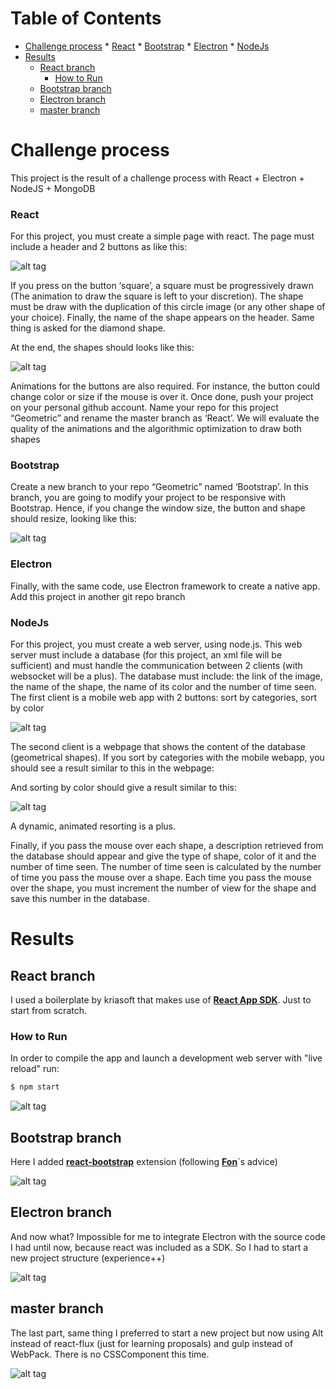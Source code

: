 Table of Contents
=================

   * [Challenge process](#challenge-process)
         * [React](#react)
         * [Bootstrap](#bootstrap)
         * [Electron](#electron)
         * [NodeJs](#nodejs)
   * [Results](#results)
      * [React branch](#react-branch)
         * [How to Run](#how-to-run)
      * [Bootstrap branch](#bootstrap-branch)
      * [Electron branch](#electron-branch)
      * [master branch](#master-branch)

# Challenge process

This project is the result of a challenge process with React + Electron + NodeJS + MongoDB

### React

For this project, you must create a simple page with react. The page must include a header and 2
buttons as like this:

![alt tag](https://raw.githubusercontent.com/migueloop/1streaction/master/chall_imgs/img11.png)

If you press on the button ‘square’, a square must be progressively drawn (The animation to draw
the square is left to your discretion). The shape must be draw with the duplication of this circle
image (or any other shape of your choice). Finally, the name of the shape appears on the header.
Same thing is asked for the diamond shape.

At the end, the shapes should looks like this:


![alt tag](https://raw.githubusercontent.com/migueloop/1streaction/master/chall_imgs/img22.png)

Animations for the buttons are also required. For instance, the button could change color or size if
the mouse is over it. Once done, push your project on your personal github account. Name your
repo for this project “Geometric” and rename the master branch as ‘React’. We will evaluate the
quality of the animations and the algorithmic optimization to draw both shapes

### Bootstrap

Create a new branch to your repo “Geometric” named ‘Bootstrap’. In this branch, you are going to
modify your project to be responsive with Bootstrap. Hence, if you change the window size, the
button and shape should resize, looking like this:


![alt tag](https://raw.githubusercontent.com/migueloop/1streaction/master/chall_imgs/img33.png)


### Electron

Finally, with the same code, use Electron framework to create a native app. Add this project in another git repo branch

### NodeJs

For this project, you must create a web server, using node.js. This web server must include a database (for this project, an xml file will be sufficient) and must handle the communication between 2 clients (with websocket will be a plus). The database must include: the link of the image, the name of the shape, the name of its color and the number of time seen. The first client is a mobile web app with 2 buttons: sort by categories, sort by color

![alt tag](https://raw.githubusercontent.com/migueloop/1streaction/master/chall_imgs/img4.png)


The second client is a webpage that shows the content of the database (geometrical shapes). If you sort by categories with the mobile webapp, you should see a result similar to this in the webpage:

And sorting by color should give a result similar to this:

![alt tag](https://raw.githubusercontent.com/migueloop/1streaction/master/chall_imgs/img5.png)

A dynamic, animated resorting is a plus.

Finally, if you pass the mouse over each shape, a description retrieved from the database should appear and give the type of shape, color of it and the number of time seen. The number of time seen is calculated by the number of time you pass the mouse over a shape. Each time you pass the mouse over the shape, you must increment the number of view for the shape and save this
number in the database.

# Results

## React branch
I used a boilerplate by kriasoft that makes use of  **[React App SDK](https://github.com/kriasoft/react-app)**. Just to start from scratch.

### How to Run
In order to compile the app and launch a development web server with "live reload" run:

```sh
$ npm start
```

![alt tag](https://raw.githubusercontent.com/migueloop/1streaction/master/chall_imgs/img6.png)

## Bootstrap branch
Here I added **[react-bootstrap](https://react-bootstrap.github.io/)** extension (following **[Fon](https://github.com/alfonsoperez)**´s advice)

![alt tag](https://raw.githubusercontent.com/migueloop/1streaction/master/chall_imgs/img7.png)

## Electron branch
And now what? Impossible for me to integrate Electron with the source code I had until now, because react was included as a SDK. So I had to start a new project structure (experience++)

![alt tag](https://raw.githubusercontent.com/migueloop/1streaction/master/chall_imgs/img8.png)

## master branch
The last part, same thing I preferred to start a new project but now using Alt instead of react-flux (just for learning proposals) and gulp instead of WebPack. There is no CSSComponent this time.

![alt tag](https://raw.githubusercontent.com/migueloop/1streaction/master/chall_imgs/img9.png)
